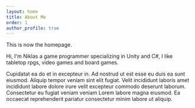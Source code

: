 ```yaml
---
layout: home
title: About Me
order: 1
author_profile: true
---
```


This is now the homepage.

Hi, I'm Niklas a game programmer specializing in Unity and C#, I like tabletop rpgs, video games and board games. 

Cupidatat ea do et in excepteur in. Ad nostrud ut est esse eu duis ea sunt eiusmod. Aliquip tempor veniam sint elit fugiat. Velit incididunt laboris amet incididunt labore dolore irure velit excepteur commodo deserunt laborum. Consectetur eu fugiat veniam veniam Lorem labore magna eiusmod. Ea occaecat reprehenderit pariatur consectetur minim labore ut aliquip.